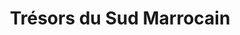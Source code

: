 ---
title: "Trésors du Sud Marrocain"
url: /biel-bienne/tresors-du-sud-marrocain/
shop: Andenken
---